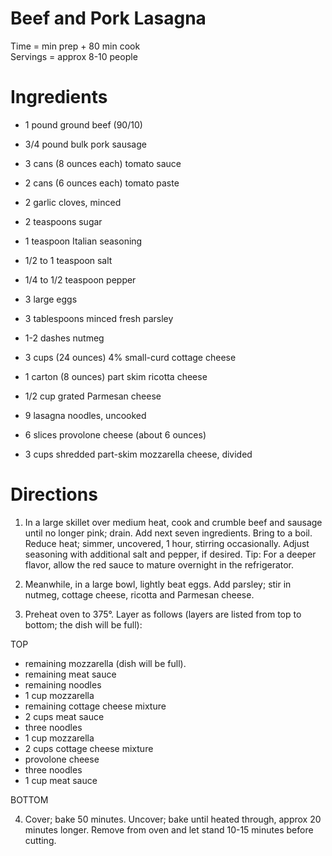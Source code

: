 Beef and Pork Lasagna 
=====
Time =  min prep + 80 min cook \
Servings = approx 8-10 people

Ingredients
===========
- 1 pound ground beef (90/10)
- 3/4 pound bulk pork sausage
- 3 cans (8 ounces each) tomato sauce
- 2 cans (6 ounces each) tomato paste
- 2 garlic cloves, minced
- 2 teaspoons sugar
- 1 teaspoon Italian seasoning
- 1/2 to 1 teaspoon salt
- 1/4 to 1/2 teaspoon pepper

- 3 large eggs
- 3 tablespoons minced fresh parsley
- 1-2 dashes nutmeg
- 3 cups (24 ounces) 4% small-curd cottage cheese
- 1 carton (8 ounces) part skim ricotta cheese
- 1/2 cup grated Parmesan cheese

- 9 lasagna noodles, uncooked
- 6 slices provolone cheese (about 6 ounces)
- 3 cups shredded part-skim mozzarella cheese, divided

Directions
==========
1. In a large skillet over medium heat, cook and crumble beef and sausage until no longer pink; drain. Add next seven ingredients. Bring to a boil. Reduce heat; simmer, uncovered, 1 hour, stirring occasionally. Adjust seasoning with additional salt and pepper, if desired. Tip: For a deeper flavor, allow the red sauce to mature overnight in the refrigerator.

2. Meanwhile, in a large bowl, lightly beat eggs. Add parsley; stir in nutmeg, cottage cheese, ricotta and Parmesan cheese.

3. Preheat oven to 375°. Layer as follows (layers are listed from top to bottom; the dish will be full):

TOP
   - remaining mozzarella (dish will be full).
   - remaining meat sauce
   - remaining noodles
   - 1 cup mozzarella
   - remaining cottage cheese mixture
   - 2 cups meat sauce
   - three noodles
   - 1 cup mozzarella
   - 2 cups cottage cheese mixture
   - provolone cheese
   - three noodles
   - 1 cup meat sauce
     
BOTTOM

4. Cover; bake 50 minutes. Uncover; bake until heated through, approx 20 minutes longer. Remove from oven and let stand 10-15 minutes before cutting.
